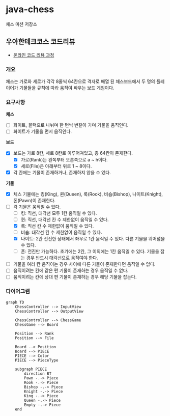 # java-chess

체스 미션 저장소

## 우아한테크코스 코드리뷰

- [온라인 코드 리뷰 과정](https://github.com/woowacourse/woowacourse-docs/blob/master/maincourse/README.md)

### 개요

체스는 가로와 세로가 각각 8줄씩 64칸으로 격자로 배열 된 체스보드에서 두 명의 플레이어가 기물들을 규칙에 따라 움직여 싸우는 보드 게임이다.

### 요구사항

**체스**

- [ ] 화이트, 블랙으로 나뉘며 한 턴씩 번갈아 가며 기물을 움직인다.
- [ ] 화이트가 기물을 먼저 움직인다.

**보드**

- [x] 보드는 가로 8칸, 세로 8칸로 이루어져있고, 총 64칸이 존재한다.
    - [x] 가로(Rank)는 왼쪽부터 오른쪽으로 a ~ h이다.
    - [x] 세로(File)은 아래부터 위로 1 ~ 8이다.
- [x] 각 칸에는 기물이 존재하거나, 존재하지 않을 수 있다.

**기물**

- [x] 체스 기물에는 킹(King), 퀸(Queen), 룩(Rook), 비숍(Bishop), 나이트(Knight), 폰(Pawn)이 존재한다.
- [ ] 각 기물은 움직일 수 있다.
    - [ ] 킹: 직선, 대각선 모두 1칸 움직일 수 있다.
    - [ ] 퀸: 직선, 대각선 칸 수 제한없이 움직일 수 있다.
    - [x] 룩: 직선 칸 수 제한없이 움직일 수 있다.
    - [ ] 비숍: 대각선 칸 수 제한없이 움직일 수 있다.
    - [x] 나이트: 2칸 전진한 상태에서 좌우로 1칸 움직일 수 있다. 다른 기물을 뛰어넘을 수 있다.
    - [ ] 폰: 전진만 가능하다. 초기에는 2칸, 그 이외에는 1칸 움직일 수 있다. 기물을 잡는 경우 반드시 대각선으로 움직여야 한다.
- [ ] 기물을 여러 칸 움직이는 경우 사이에 다른 기물이 존재한다면 움직일 수 없다.
- [ ] 움직이려는 칸에 같은 편 기물이 존재하는 경우 움직일 수 없다.
- [ ] 움직이려는 칸에 상대 편 기물이 존재하는 경우 해당 기물을 잡는다.

### 다이어그램

```mermaid
graph TD
    ChessController --> InputView
    ChessController --> OutputView

    ChessController --> ChessGame
    ChessGame --> Board

    Position --> Rank
    Position --> File

    Board --> Position
    Board --> PIECE
    PIECE --> Color
    PIECE --> PieceType

    subgraph PIECE
        direction BT
        Pawn -.-> Piece
        Rook -.-> Piece
        Bishop -.-> Piece
        Knight -.-> Piece
        King -.-> Piece
        Queen -.-> Piece
        Empty -.-> Piece
    end
```
